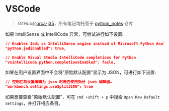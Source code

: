 # VSCode
> GitHub@[orca-j35](https://github.com/orca-j35)，所有笔记均托管于 [python_notes](https://github.com/orca-j35/python_notes) 仓库

如果 IntelliSense 或 IntelliCode 异常，可尝试进行如下设置:

```json
// Enables Jedi as IntelliSense engine instead of Microsoft Python Analysis Engine.
"python.jediEnabled": true,

// Enable Visual Studio IntelliCode completions for Python
"vsintellicode.python.completionsEnabled": fasle,
```

如果在用户设置界面中不会将"原始默认配置"显示为 JSON，可进行如下设置:

```json
// 控制在将设置编辑为 json 时是否使用拆分 json 编辑器。
"workbench.settings.useSplitJSON": true
```

如果想要查看"原始默认配置"，可在 `cmd +shift + p` 中搜索 `Open Raw Default Settings`，并打开相应条目。